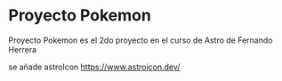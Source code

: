 # Proyecto Pokemon

Proyecto Pokemon es el 2do proyecto en el curso de Astro de Fernando Herrera

se añade astroIcon
https://www.astroicon.dev/